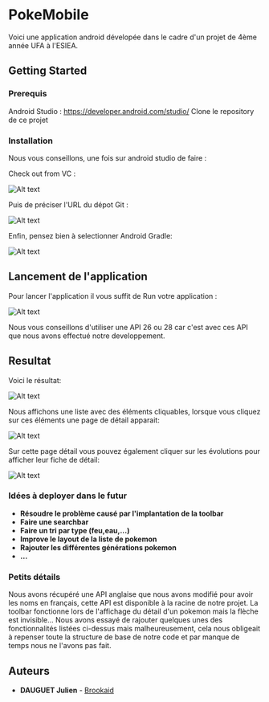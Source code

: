 # PokeMobile

Voici une application android dévelopée dans le cadre d'un projet de 4ème année UFA à l'ESIEA.

## Getting Started

### Prerequis

Android Studio : https://developer.android.com/studio/
Clone le repository de ce projet

### Installation

Nous vous conseillons, une fois sur android studio de faire :

Check out from VC :

![Alt text](/images/gitcheckout.png?raw=true)

Puis de préciser l'URL du dépot Git :

![Alt text](/images/gitURL.png?raw=true)

Enfin, pensez bien à selectionner Android Gradle:

![Alt text](/images/androidGradle.png?raw=true)


## Lancement de l'application

Pour lancer l'application il vous suffit de Run votre application :

![Alt text](/images/run.png?raw=true)

Nous vous conseillons d'utiliser une API 26 ou 28 car c'est avec ces API que nous avons effectué notre developpement.


## Resultat

Voici le résultat:

![Alt text](/images/pokeList.png?raw=true)

Nous affichons une liste avec des éléments cliquables, lorsque vous cliquez sur ces éléments une page de détail apparait:

![Alt text](/images/reptincel.png?raw=true "Reptincel")

Sur cette page détail vous pouvez également cliquer sur les évolutions pour afficher leur fiche de détail:

![Alt text](/images/dracaufeu.png?raw=true )


### Idées à deployer dans le futur

* **Résoudre le problème causé par l'implantation de la toolbar**
* **Faire une searchbar**
* **Faire un tri par type (feu,eau,...)**
* **Improve le layout de la liste de pokemon**
* **Rajouter les différentes générations pokemon**
* **...**


### Petits détails

Nous avons récupéré une API anglaise que nous avons modifié pour avoir les noms en français, cette API est disponible
à la racine de notre projet.
La toolbar fonctionne lors de l'affichage du détail d'un pokemon mais la flèche est invisible...
Nous avons essayé de rajouter quelques unes des fonctionnalités listées ci-dessus mais malheureusement,
cela nous obligeait à repenser toute la structure de base de notre code et par manque de temps nous ne l'avons pas fait.

## Auteurs

* **DAUGUET Julien** - [Brookaid](https://github.com/Brookaid)


